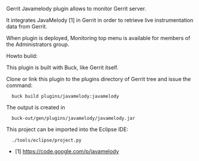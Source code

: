 Gerrit Javamelody plugin allows to monitor Gerrit server.

It integrates JavaMelody [1] in Gerrit in order to retrieve live
instrumentation data from Gerrit.

When plugin is deployed, Monitoring top menu is available for members of the
Administrators group.

Howto build:

This plugin is built with Buck, like Gerrit itself.

Clone or link this plugin to the plugins directory of Gerrit tree
and issue the command:

```
  buck build plugins/javamelody:javamelody
```

The output is created in

```
  buck-out/gen/plugins/javamelody/javamelody.jar
```

This project can be imported into the Eclipse IDE:

```
  ./tools/eclipse/project.py
```

* [1] https://code.google.com/p/javamelody
